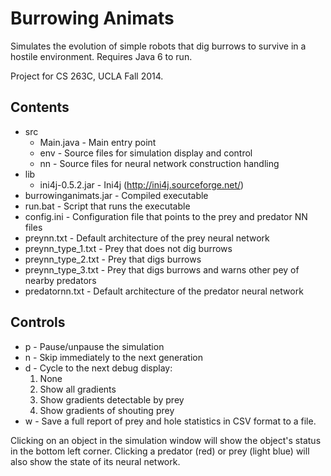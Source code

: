 Burrowing Animats
=================

Simulates the evolution of simple robots that dig burrows to survive in a hostile environment. Requires Java 6 to run.

Project for CS 263C, UCLA Fall 2014.

## Contents

* src
  * Main.java - Main entry point
  * env - Source files for simulation display and control
  * nn - Source files for neural network construction handling
* lib
  * ini4j-0.5.2.jar - Ini4j (http://ini4j.sourceforge.net/)
* burrowinganimats.jar - Compiled executable
* run.bat - Script that runs the executable
* config.ini - Configuration file that points to the prey and predator NN files
* preynn.txt - Default architecture of the prey neural network
* preynn\_type\_1.txt - Prey that does not dig burrows
* preynn\_type\_2.txt - Prey that digs burrows
* preynn\_type\_3.txt - Prey that digs burrows and warns other pey of nearby predators
* predatornn.txt - Default architecture of the predator neural network

## Controls

* p - Pause/unpause the simulation
* n - Skip immediately to the next generation
* d - Cycle to the next debug display:
  1. None
  2. Show all gradients
  3. Show gradients detectable by prey
  4. Show gradients of shouting prey
* w - Save a full report of prey and hole statistics in CSV format to a file.

Clicking on an object in the simulation window will show the object's status in the bottom left corner. Clicking a predator (red) or prey (light blue) will also show the state of its neural network.
